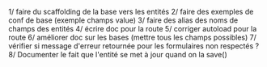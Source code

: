 1/ faire du scaffolding de la base vers les entités
2/ faire des exemples de conf de base (exemple champs value)
3/ faire des alias des noms de champs des entités
4/ écrire doc pour la route
5/ corriger autoload pour la route
6/ améliorer doc sur les bases (mettre tous les champs possibles)
7/ vérifier si message d'erreur retournée pour les formulaires non respectés ?
8/ Documenter le fait que l'entité se met à jour quand on la save()